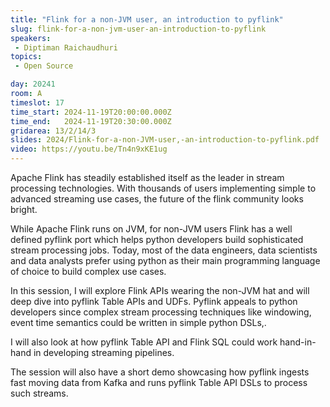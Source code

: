 ```yaml
---
title: "Flink for a non-JVM user, an introduction to pyflink"
slug: flink-for-a-non-jvm-user-an-introduction-to-pyflink
speakers:
 - Diptiman Raichaudhuri
topics:
 - Open Source

day: 20241
room: A
timeslot: 17
time_start: 2024-11-19T20:00:00.000Z
time_end:   2024-11-19T20:30:00.000Z
gridarea: 13/2/14/3
slides: 2024/Flink-for-a-non-JVM-user,-an-introduction-to-pyflink.pdf
video: https://youtu.be/Tn4n9xKE1ug
---
```


Apache Flink has steadily established itself as the leader in stream processing technologies. With thousands of users implementing simple to advanced streaming use cases, the future of the flink community looks bright.
 
While Apache Flink runs on JVM, for non-JVM users Flink has a well defined pyflink port which helps python developers build sophisticated stream processing jobs. Today, most of the data engineers, data scientists and data analysts prefer using python as their main programming language of choice to build complex use cases.
 
In this session, I will explore Flink APIs wearing the non-JVM hat and will deep dive into pyflink Table APIs and UDFs. Pyflink appeals to python developers since complex stream processing techniques like windowing, event time semantics could be written in simple python DSLs,.
 
I will also look at how pyflink Table API and Flink SQL could work hand-in-hand in developing streaming pipelines. 
 
The session will also have a short demo showcasing how pyflink ingests fast moving data from Kafka and runs pyflink Table API DSLs to process such streams.